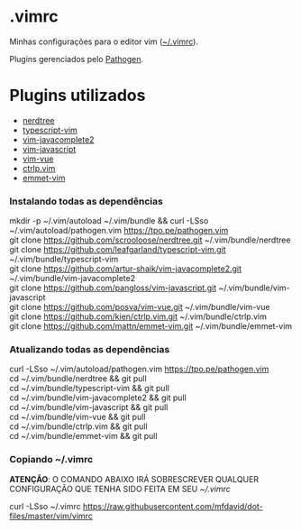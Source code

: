 # .vimrc
Minhas configurações para o editor vim ([~/.vimrc](vimrc)).

Plugins gerenciados pelo [Pathogen](https://github.com/tpope/vim-pathogen).

# Plugins utilizados
- [nerdtree](https://github.com/scrooloose/nerdtree)
- [typescript-vim](https://github.com/leafgarland/typescript-vim)
- [vim-javacomplete2](https://github.com/artur-shaik/vim-javacomplete2)
- [vim-javascript](https://github.com/pangloss/vim-javascript)
- [vim-vue](https://github.com/posva/vim-vue)
- [ctrlp.vim](https://github.com/kien/ctrlp.vim)
- [emmet-vim](https://github.com/mattn/emmet-vim)

### Instalando todas as dependências

mkdir -p ~/.vim/autoload ~/.vim/bundle && curl -LSso ~/.vim/autoload/pathogen.vim https://tpo.pe/pathogen.vim  
git clone https://github.com/scrooloose/nerdtree.git ~/.vim/bundle/nerdtree  
git clone https://github.com/leafgarland/typescript-vim.git ~/.vim/bundle/typescript-vim  
git clone https://github.com/artur-shaik/vim-javacomplete2.git ~/.vim/bundle/vim-javacomplete2  
git clone https://github.com/pangloss/vim-javascript.git ~/.vim/bundle/vim-javascript  
git clone https://github.com/posva/vim-vue.git ~/.vim/bundle/vim-vue  
git clone https://github.com/kien/ctrlp.vim.git ~/.vim/bundle/ctrlp.vim  
git clone https://github.com/mattn/emmet-vim.git ~/.vim/bundle/emmet-vim  

### Atualizando todas as dependências
curl -LSso ~/.vim/autoload/pathogen.vim https://tpo.pe/pathogen.vim  
cd ~/.vim/bundle/nerdtree && git pull  
cd ~/.vim/bundle/typescript-vim && git pull  
cd ~/.vim/bundle/vim-javacomplete2 && git pull  
cd ~/.vim/bundle/vim-javascript && git pull  
cd ~/.vim/bundle/vim-vue && git pull  
cd ~/.vim/bundle/ctrlp.vim && git pull  
cd ~/.vim/bundle/emmet-vim && git pull

### Copiando ~/.vimrc

**ATENÇÃO**: O COMANDO ABAIXO IRÁ SOBRESCREVER QUALQUER CONFIGURAÇÃO QUE TENHA SIDO FEITA EM SEU *~/.vimrc*

curl -LSso ~/.vimrc https://raw.githubusercontent.com/mfdavid/dot-files/master/vim/vimrc

